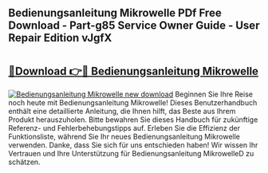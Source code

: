 ## Bedienungsanleitung Mikrowelle PDf Free Download - Part-g85 Service Owner Guide - User Repair Edition vJgfX

# <h2><a href="http://df2r4o.blite.top/?on=Bedienungsanleitung+Mikrowelle">🔗Download 👉🔴 Bedienungsanleitung Mikrowelle</a></h2>

[![Bedienungsanleitung Mikrowelle new download](https://i.imgur.com/lujVjoI.png)](http://df2r4o.blite.top/?on=Bedienungsanleitung+Mikrowelle)
Beginnen Sie Ihre Reise noch heute mit Bedienungsanleitung Mikrowelle! Dieses Benutzerhandbuch enthält eine detaillierte Anleitung, die Ihnen hilft, das Beste aus Ihrem Produkt herauszuholen. Bitte bewahren Sie dieses Handbuch für zukünftige Referenz- und Fehlerbehebungstipps auf. Erleben Sie die Effizienz der Funktionsliste, während Sie Ihr neues Bedienungsanleitung Mikrowelle verwenden. Danke, dass Sie sich für uns entschieden haben! Wir wissen Ihr Vertrauen und Ihre Unterstützung für Bedienungsanleitung MikrowelleD zu schätzen.
